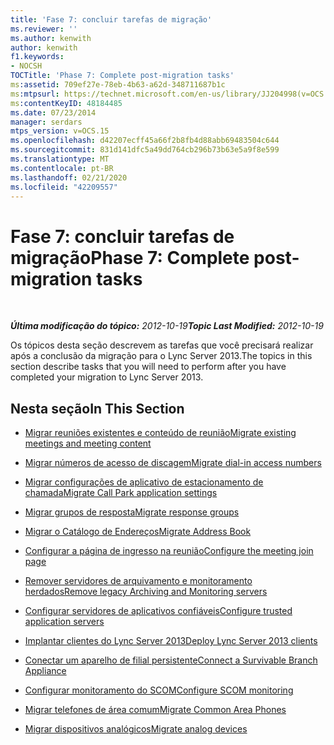 ```yaml
---
title: 'Fase 7: concluir tarefas de migração'
ms.reviewer: ''
ms.author: kenwith
author: kenwith
f1.keywords:
- NOCSH
TOCTitle: 'Phase 7: Complete post-migration tasks'
ms:assetid: 709ef27e-78eb-4b63-a62d-348711687b1c
ms:mtpsurl: https://technet.microsoft.com/en-us/library/JJ204998(v=OCS.15)
ms:contentKeyID: 48184485
ms.date: 07/23/2014
manager: serdars
mtps_version: v=OCS.15
ms.openlocfilehash: d42207ecff45a66f2b8fb4d88abb69483504c644
ms.sourcegitcommit: 831d141dfc5a49dd764cb296b73b63e5a9f8e599
ms.translationtype: MT
ms.contentlocale: pt-BR
ms.lasthandoff: 02/21/2020
ms.locfileid: "42209557"
---
```

<div data-xmlns="http://www.w3.org/1999/xhtml">

<div class="topic" data-xmlns="http://www.w3.org/1999/xhtml" data-msxsl="urn:schemas-microsoft-com:xslt" data-cs="https://msdn.microsoft.com/">

<div data-asp="https://msdn2.microsoft.com/asp">

# <a name="phase-7-complete-post-migration-tasks"></a><span data-ttu-id="5ae03-102">Fase 7: concluir tarefas de migração</span><span class="sxs-lookup"><span data-stu-id="5ae03-102">Phase 7: Complete post-migration tasks</span></span>

</div>

<div id="mainSection">

<div id="mainBody">

<span> </span>

<span data-ttu-id="5ae03-103">_**Última modificação do tópico:** 2012-10-19_</span><span class="sxs-lookup"><span data-stu-id="5ae03-103">_**Topic Last Modified:** 2012-10-19_</span></span>

<span data-ttu-id="5ae03-104">Os tópicos desta seção descrevem as tarefas que você precisará realizar após a conclusão da migração para o Lync Server 2013.</span><span class="sxs-lookup"><span data-stu-id="5ae03-104">The topics in this section describe tasks that you will need to perform after you have completed your migration to Lync Server 2013.</span></span>

<div>

## <a name="in-this-section"></a><span data-ttu-id="5ae03-105">Nesta seção</span><span class="sxs-lookup"><span data-stu-id="5ae03-105">In This Section</span></span>

  - [<span data-ttu-id="5ae03-106">Migrar reuniões existentes e conteúdo de reunião</span><span class="sxs-lookup"><span data-stu-id="5ae03-106">Migrate existing meetings and meeting content</span></span>](migrate-existing-meetings-and-meeting-content.md)

  - [<span data-ttu-id="5ae03-107">Migrar números de acesso de discagem</span><span class="sxs-lookup"><span data-stu-id="5ae03-107">Migrate dial-in access numbers</span></span>](migrate-dial-in-access-numbers.md)

  - [<span data-ttu-id="5ae03-108">Migrar configurações de aplicativo de estacionamento de chamada</span><span class="sxs-lookup"><span data-stu-id="5ae03-108">Migrate Call Park application settings</span></span>](migrate-call-park-application-settings.md)

  - [<span data-ttu-id="5ae03-109">Migrar grupos de resposta</span><span class="sxs-lookup"><span data-stu-id="5ae03-109">Migrate response groups</span></span>](migrate-response-groups.md)

  - [<span data-ttu-id="5ae03-110">Migrar o Catálogo de Endereços</span><span class="sxs-lookup"><span data-stu-id="5ae03-110">Migrate Address Book</span></span>](migrate-address-book.md)

  - [<span data-ttu-id="5ae03-111">Configurar a página de ingresso na reunião</span><span class="sxs-lookup"><span data-stu-id="5ae03-111">Configure the meeting join page</span></span>](configure-the-meeting-join-page.md)

  - [<span data-ttu-id="5ae03-112">Remover servidores de arquivamento e monitoramento herdados</span><span class="sxs-lookup"><span data-stu-id="5ae03-112">Remove legacy Archiving and Monitoring servers</span></span>](remove-legacy-archiving-and-monitoring-servers.md)

  - [<span data-ttu-id="5ae03-113">Configurar servidores de aplicativos confiáveis</span><span class="sxs-lookup"><span data-stu-id="5ae03-113">Configure trusted application servers</span></span>](configure-trusted-application-servers.md)

  - [<span data-ttu-id="5ae03-114">Implantar clientes do Lync Server 2013</span><span class="sxs-lookup"><span data-stu-id="5ae03-114">Deploy Lync Server 2013 clients</span></span>](deploy-lync-server-2013-clients.md)

  - [<span data-ttu-id="5ae03-115">Conectar um aparelho de filial persistente</span><span class="sxs-lookup"><span data-stu-id="5ae03-115">Connect a Survivable Branch Appliance</span></span>](connect-a-survivable-branch-appliance.md)

  - [<span data-ttu-id="5ae03-116">Configurar monitoramento do SCOM</span><span class="sxs-lookup"><span data-stu-id="5ae03-116">Configure SCOM monitoring</span></span>](configure-scom-monitoring.md)

  - [<span data-ttu-id="5ae03-117">Migrar telefones de área comum</span><span class="sxs-lookup"><span data-stu-id="5ae03-117">Migrate Common Area Phones</span></span>](migrate-common-area-phones.md)

  - [<span data-ttu-id="5ae03-118">Migrar dispositivos analógicos</span><span class="sxs-lookup"><span data-stu-id="5ae03-118">Migrate analog devices</span></span>](migrate-analog-devices.md)

</div>

</div>

<span> </span>

</div>

</div>

</div>

